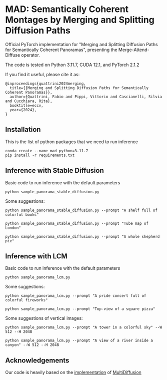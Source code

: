 # MAD: Semantically Coherent Montages by Merging and Splitting Diffusion Paths
Official PyTorch implementation for "Merging and Splitting Diffusion Paths for Semantically Coherent Panoramas", presenting the Merge-Attend-Diffuse operator.

The code is tested on Python 3.11.7, CUDA 12.1, and PyTorch 2.1.2

If you find it useful, please cite it as:
```
@inproceedings{quattrini2024merging,
  title={{Merging and Splitting Diffusion Paths for Semantically Coherent Panoramas}},
  author={Quattrini, Fabio and Pippi, Vittorio and Cascianelli, Silvia and Cucchiara, Rita},
  booktitle=eccv,
  year={2024},
}
```

## Installation
This is the list of python packages that we need to run inference 
```console
conda create --name mad python=3.11.7
pip install -r requirements.txt
```


## Inference with Stable Diffusion
Basic code to run inference with the default parameters
```
python sample_panorama_stable_diffusion.py
```

Some suggestions:
```
python sample_panorama_stable_diffusion.py --prompt "A shelf full of colorful books"

python sample_panorama_stable_diffusion.py --prompt "Tube map of London"

python sample_panorama_stable_diffusion.py --prompt "A whole shepherd pie"
```

## Inference with LCM
Basic code to run inference with the default parameters
```
python sample_panorama_lcm.py
```

Some suggestions:
```
python sample_panorama_lcm.py --prompt "A pride concert full of colorful fireworks"

python sample_panorama_lcm.py --prompt "Top-view of a square pizza"
```

Some suggestions of vertical images:
```
python sample_panorama_lcm.py --prompt "A tower in a colorful sky" --W 512 --H 2048

python sample_panorama_lcm.py --prompt "A view of a river inside a canyon" --W 512 --H 2048
```

## Acknowledgements
Our code is heavily based on the [implementation](https://github.com/omerbt/MultiDiffusion) of [MultiDiffusion](https://multidiffusion.github.io/)
